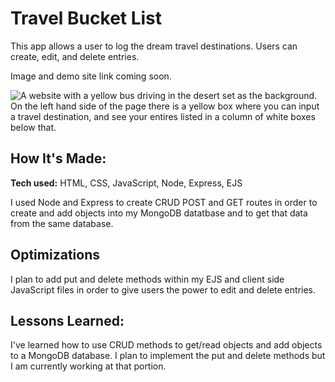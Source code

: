 # Travel Bucket List
This app allows a user to log the dream travel destinations. Users can create, edit, and delete entries.

Image and demo site link coming soon.

<!-- **Link to project:** http://recruiters-love-seeing-live-demos.com/ -->

![A website with a yellow bus driving in the desert set as the background. On the left hand side of the page there is a yellow box where you can input a travel destination, and see your entires listed in a column of white boxes below that. ](/public/githubPhoto.png)

## How It's Made:

**Tech used:** HTML, CSS, JavaScript, Node, Express, EJS

I used Node and Express to create CRUD POST and GET routes in order to create and add objects into my MongoDB datatbase and to get that data from the same database. 

## Optimizations

I plan to add put and delete methods within my EJS and client side JavaScript files in order to give users the power to edit and delete entries.

## Lessons Learned:

I've learned how to use CRUD methods to get/read objects and add objects to a MongoDB database. I plan to implement the put and delete methods but I am currently working at that portion. 
